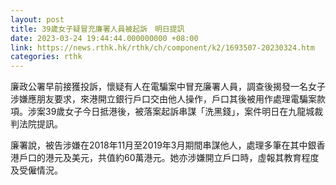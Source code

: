 ```yaml
---
layout: post
title: 39歲女子疑冒充廉署人員被起訴　明日提訊
date: 2023-03-24 19:44:44.000000000 +08:00
link: https://news.rthk.hk/rthk/ch/component/k2/1693507-20230324.htm
categories: rthk
---
```


廉政公署早前接獲投訴，懷疑有人在電騙案中冒充廉署人員，調查後揭發一名女子涉嫌應朋友要求，來港開立銀行戶口交由他人操作，戶口其後被用作處理電騙案款項。涉案39歲女子今日抵港後，被落案起訴串謀「洗黑錢」，案件明日在九龍城裁判法院提訊。

廉署說，被告涉嫌在2018年11月至2019年3月期間串謀他人，處理多筆在其中銀香港戶口的港元及美元，共值約60萬港元。她亦涉嫌開立戶口時，虛報其教育程度及受僱情況。
